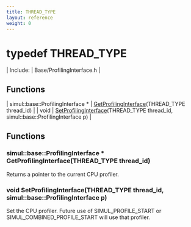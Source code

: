 ```yaml
---
title: THREAD_TYPE
layout: reference
weight: 0
---
```

typedef THREAD_TYPE
===

| Include: | Base/ProfilingInterface.h |



Functions
---

| simul::base::ProfilingInterface * | [GetProfilingInterface](#GetProfilingInterface)(THREAD_TYPE thread_id) |
| void | [SetProfilingInterface](#SetProfilingInterface)(THREAD_TYPE thread_id, simul::base::ProfilingInterface p) |


Functions
---

### <a name="GetProfilingInterface"/>simul::base::ProfilingInterface * GetProfilingInterface(THREAD_TYPE thread_id)
Returns a pointer to the current CPU profiler.

### <a name="SetProfilingInterface"/>void SetProfilingInterface(THREAD_TYPE thread_id, simul::base::ProfilingInterface p)
Set the CPU profiler. Future use of SIMUL_PROFILE_START or SIMUL_COMBINED_PROFILE_START will use that profiler.
